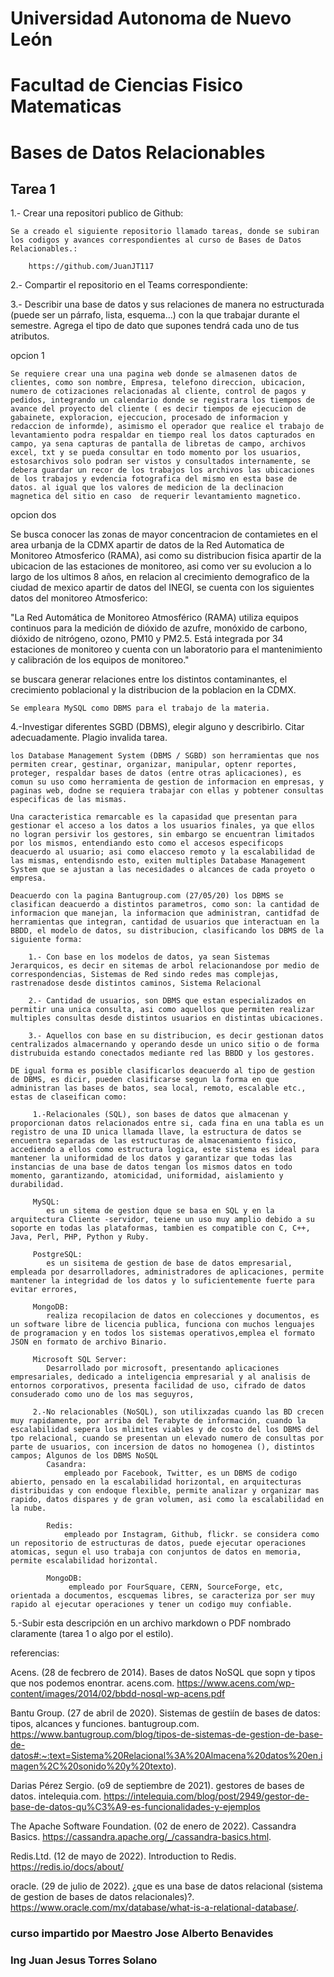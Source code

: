 # Universidad Autonoma de Nuevo León
# Facultad de Ciencias Fisico Matematicas
# Bases de Datos Relacionables
## Tarea 1
1.- Crear una repositori publico de Github: 

    Se a creado el siguiente repositorio llamado tareas, donde se subiran los codigos y avances correspondientes al curso de Bases de Datos Relacionables.:

        https://github.com/JuanJT117

2.- Compartir el repositorio en el Teams correspondiente: 

3.- Describir una base de datos y sus relaciones de manera no estructurada (puede ser un párrafo, lista, esquema…) con la que trabajar durante el semestre. Agrega el tipo de dato que supones tendrá cada uno de tus atributos.

opcion 1

    Se requiere crear una una pagina web donde se almasenen datos de clientes, como son nombre, Empresa, telefono direccion, ubicacion, numero de cotizaciones relacionadas al cliente, control de pagos y pedidos, integrando un calendario donde se registrara los tiempos de avance del proyecto del cliente ( es decir tiempos de ejecucion de gabainete, exploracion, ejeccucion, procesado de informacion y redaccion de informde), asimismo el operador que realice el trabajo de levantamiento podra respaldar en tiempo real los datos capturados en campo, ya sena capturas de pantalla de libretas de campo, archivos excel, txt y se pueda consultar en todo momento por los usuarios, estosarchivos solo podran ser vistos y consultados internamente, se debera guardar un recor de los trabajos los archivos las ubicaciones de los trabajos y evdencia fotografica del mismo en esta base de datos. al igual que los valores de medicion de la declinacion magnetica del sitio en caso  de requerir levantamiento magnetico.

opcion dos 

Se busca conocer las zonas de mayor concentracion de contamietes en el area urbanja de la CDMX apartir de datos de la Red Automatica de Monitoreo Atmosferico (RAMA), asi como su distribucion fisica apartir de la ubicacion de las estaciones de monitoreo, asi como ver su evolucion a lo largo de los ultimos 8 años, en relacion al crecimiento demografico de la ciudad de mexico apartir de datos del INEGI, se cuenta con los siguientes datos del  monitoreo Atmosferico:

"La Red Automática de Monitoreo Atmosférico (RAMA) utiliza equipos continuos para la medición de dióxido de azufre, monóxido de carbono, dióxido de nitrógeno, ozono, PM10 y PM2.5. Está integrada por 34 estaciones de monitoreo y cuenta con un laboratorio para el mantenimiento y calibración de los equipos de monitoreo." 

se buscara generar relaciones entre los distintos contaminantes, el crecimiento poblacional y la distribucion de la poblacion en la CDMX.

    Se empleara MySQL como DBMS para el trabajo de la materia.

4.-Investigar diferentes SGBD (DBMS), elegir alguno y describirlo. Citar adecuadamente. Plagio invalida tarea.

    los Database Management System (DBMS / SGBD) son herramientas que nos permiten crear, gestinar, organizar, manipular, optenr reportes, proteger, respaldar bases de datos (entre otras aplicaciones), es comun su uso como herramienta de gestion de informacion en empresas, y paginas web, dodne se requiera trabajar con ellas y pobtener consultas especificas de las mismas.

    Una caracteristica remarcable es la capasidad que presentan para gestionar el acceso a los datos a los usuarios finales, ya que ellos no logran persivir los gestores, sin embargo se encuentran limitados por los mismos, entendiando esto como el accesos especificops deacuerdo al usuario; asi como elacceso remoto y la escalabilidad de las mismas, entendisndo esto, exiten multiples Database Management System que se ajustan a las necesidades o alcances de cada proyeto o empresa.
    
    Deacuerdo con la pagina Bantugroup.com (27/05/20) los DBMS se clasifican deacuerdo a distintos parametros, como son: la cantidad de informacion que manejan, la informacion que administran, cantidfad de herramientas que integran, cantidad de usuarios que interactuan en la BBDD, el modelo de datos, su distribucion, clasificando los DBMS de la siguiente forma:
        
        1.- Con base en los modelos de datos, ya sean Sistemas Jerarquicos, es decir en sitemas de arbol relacionandose por medio de correspondencias, Sistemas de Red sindo redes mas complejas, rastrenadose desde distintos caminos, Sistema Relacional

        2.- Cantidad de usuarios, son DBMS que estan especializados en permitir una unica consulta, asi como aquellos que permiten realizar multiples consultas desde distintos usuarios en distintas ubicaciones.

        3.- Aquellos con base en su distribucion, es decir gestionan datos centralizados almacernando y operando desde un unico sitio o de forma distrubuida estando conectados mediante red las BBDD y los gestores.
    
    DE igual forma es posible clasificarlos deacuerdo al tipo de gestion de DBMS, es dicir, pueden clasificarse segun la forma en que administran las bases de batos, sea local, remoto, escalable etc., estas de claseifican como: 

         1.-Relacionales (SQL), son bases de datos que almacenan y proporcionan datos relacionados entre si, cada fina en una tabla es un registro de una ID unica llamada llave, la estructura de datos se encuentra separadas de las estructuras de almacenamiento fisico, accediendo a ellos como estructura logica, este sistema es ideal para mantener la uniformidad de los datos y garantizar que todas las instancias de una base de datos tengan los mismos datos en todo momento, garantizando, atomicidad, uniformidad, aislamiento y durabilidad.

         MySQL:
            es un sitema de gestion dque se basa en SQL y en la arquitectura Cliente -servidor, teiene un uso muy amplio debido a su soporte en todas las plataformas, tambien es compatible con C, C++, Java, Perl, PHP, Python y Ruby.

         PostgreSQL:
            es un sisitema de gestion de base de datos empresarial, empleada por desarrolladores, administradores de aplicaciones, permite mantener la integridad de los datos y lo suficientemente fuerte para evitar errores,

         MongoDB: 
            realiza recopilacion de datos en colecciones y documentos, es un software libre de licencia publica, funciona con muchos lenguajes de programacion y en todos los sistemas operativos,emplea el formato JSON en formato de archivo Binario.

         Microsoft SQL Server: 
            Desarrollado por microsoft, presentando aplicaciones empresariales, dedicado a inteligencia empresarial y al analisis de entornos corporativos, presenta facilidad de uso, cifrado de datos consuderado como uno de los mas seguyros, 

         2.-No relacionables (NoSQL), son utilixzadas cuando las BD crecen muy rapidamente, por arriba del Terabyte de información, cuando la escalabilidad sepera los mlimites viables y de costo del los DBMS del tpo relacional, cuando se presentan un elevado numero de consultas por parte de usuarios, con incersion de datos no homogenea (), distintos campos; Algunos de los DBMS NoSQL
            Casandra:
                empleado por Facebook, Twitter, es un DBMS de codigo abierto, pensado en la escalabilidad horizontal, en arquitecturas distribuidas y con endoque flexible, permite analizar y organizar mas rapido, datos dispares y de gran volumen, asi como la escalabilidad en la nube.

            Redis:
                empleado por Instagram, Github, flickr. se considera como un repositorio de estructuras de datos, puede ejecutar operaciones atomicas, segun el uso trabaja con conjuntos de datos en memoria, permite escalabilidad horizontal. 

            MongoDB:
                 empleado por FourSquare, CERN, SourceForge, etc, orientada a documentos, escquemas libres, se caracteriza por ser muy rapido al ejecutar operaciones y tener un codigo muy confiable.




5.-Subir esta descripción en un archivo markdown o PDF nombrado claramente (tarea 1 o algo por el estilo).

referencias:

Acens. (28 de fecbrero de 2014). Bases de datos NoSQL que sopn y tipos que nos podemos enontrar. acens.com. https://www.acens.com/wp-content/images/2014/02/bbdd-nosql-wp-acens.pdf

Bantu Group. (27 de abril de 2020). Sistemas de gestiín de bases de datos: tipos, alcances y funciones. bantugroup.com. https://www.bantugroup.com/blog/tipos-de-sistemas-de-gestion-de-base-de-datos#:~:text=Sistema%20Relacional%3A%20Almacena%20datos%20en,imagen%2C%20sonido%20y%20texto).

Darias Pérez Sergio. (o9 de septiembre de 2021). gestores de bases de datos. intelequia.com. https://intelequia.com/blog/post/2949/gestor-de-base-de-datos-qu%C3%A9-es-funcionalidades-y-ejemplos

The Apache Software Foundation. (02 de enero de 2022). Cassandra Basics. https://cassandra.apache.org/_/cassandra-basics.html.

Redis.Ltd. (12 de mayo de 2022). Introduction to Redis. https://redis.io/docs/about/

oracle. (29 de julio de 2022). ¿que es una base de datos relacional (sistema de gestion de bases de datos relacionales)?. https://www.oracle.com/mx/database/what-is-a-relational-database/.


### curso impartido por Maestro Jose Alberto Benavides
### Ing Juan Jesus Torres Solano

